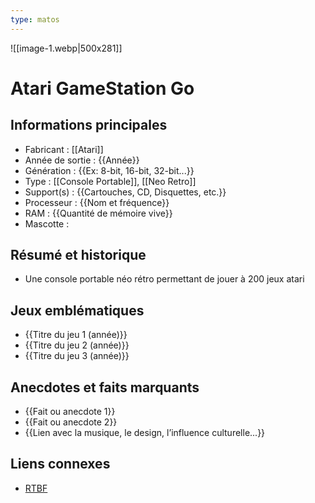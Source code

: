 ```yaml
---
type: matos
---
```

![[image-1.webp|500x281]]
# Atari GameStation Go

## Informations principales
- Fabricant : [[Atari]]
- Année de sortie : {{Année}}
- Génération : {{Ex: 8-bit, 16-bit, 32-bit...}}
- Type : [[Console Portable]], [[Neo Retro]]
- Support(s) : {{Cartouches, CD, Disquettes, etc.}}
- Processeur : {{Nom et fréquence}}
- RAM : {{Quantité de mémoire vive}}
- Mascotte : 

## Résumé et historique
- Une console portable néo rétro permettant de jouer à 200 jeux atari
## Jeux emblématiques
- {{Titre du jeu 1 (année)}}
- {{Titre du jeu 2 (année)}}
- {{Titre du jeu 3 (année)}}

## Anecdotes et faits marquants
- {{Fait ou anecdote 1}}
- {{Fait ou anecdote 2}}
- {{Lien avec la musique, le design, l’influence culturelle...}}

## Liens connexes
- [RTBF](https://www.rtbf.be/article/retro-gaming-atari-est-de-retour-avec-une-toute-nouvelle-console-11484499)
